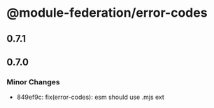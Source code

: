 # @module-federation/error-codes

## 0.7.1

## 0.7.0

### Minor Changes

- 849ef9c: fix(error-codes): esm should use .mjs ext
